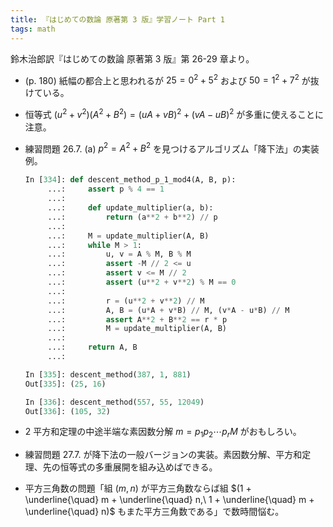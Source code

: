 ```yaml
---
title: 『はじめての数論 原著第 3 版』学習ノート Part 1
tags: math
---
```


鈴木治郎訳『はじめての数論 原著第 3 版』第 26-29 章より。

* (p. 180) 紙幅の都合上と思われるが $25 = 0^2 + 5^2$ および $50 = 1^2 + 7^2$ が抜けている。
* 恒等式 $(u^2 + v^2)(A^2 + B^2) = (uA + vB)^2 + (vA - uB)^2$ が多重に使えることに注意。
* 練習問題 26.7. (a) $p^2 = A^2 + B^2$ を見つけるアルゴリズム「降下法」の実装例。

  ```python
  In [334]: def descent_method_p_1_mod4(A, B, p):
       ...:     assert p % 4 == 1
       ...:
       ...:     def update_multiplier(a, b):
       ...:         return (a**2 + b**2) // p
       ...:
       ...:     M = update_multiplier(A, B)
       ...:     while M > 1:
       ...:         u, v = A % M, B % M
       ...:         assert -M // 2 <= u
       ...:         assert v <= M // 2
       ...:         assert (u**2 + v**2) % M == 0
       ...:
       ...:         r = (u**2 + v**2) // M
       ...:         A, B = (u*A + v*B) // M, (v*A - u*B) // M
       ...:         assert A**2 + B**2 == r * p
       ...:         M = update_multiplier(A, B)
       ...:
       ...:     return A, B
       ...:

  In [335]: descent_method(387, 1, 881)
  Out[335]: (25, 16)

  In [336]: descent_method(557, 55, 12049)
  Out[336]: (105, 32)
  ```

* 2 平方和定理の中途半端な素因数分解 $m = p_1 p_2 \dotsm p_r M$ がおもしろい。
* 練習問題 27.7. が降下法の一般バージョンの実装。素因数分解、平方和定理、先の恒等式の多重展開を組み込めばできる。
* 平方三角数の問題「組 $(m, n)$ が平方三角数ならば組 $(1 + \underline{\quad} m + \underline{\quad} n,\ 1 + \underline{\quad} m + \underline{\quad} n)$ もまた平方三角数である」で数時間悩む。
